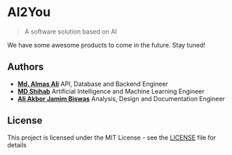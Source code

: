 # AI2You 

> A software solution based on AI

We have some awesome products to come in the future. Stay tuned!

## Authors

- [**Md. Almas Ali**](https://github.com/Almas-Ali "Md. Almas Ali") API, Database and Backend Engineer
- [**MD Shihab**](https://github.com/shihab7219 "MD Shihab") Artificial Intelligence and Machine Learning Engineer
- [**Ali Akbor Jamim Biswas**](https://github.com/Ali-Akbor-Jamim-Biswas "Ali Akbor Jamim Biswas") Analysis, Design and Documentation Engineer

## License

This project is licensed under the MIT License - see the [LICENSE](LICENSE "MIT LICENSE") file for details
